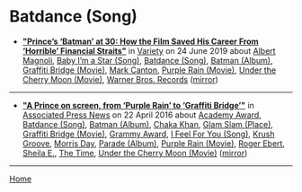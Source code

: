 # Batdance (Song)

 - [**"Prince’s ‘Batman’ at 30: How the Film Saved His Career From ‘Horrible’ Financial Straits"**](https://variety.com/2019/music/news/prince-batman-at-30-how-film-saved-his-career-1203251356/) in [Variety](https://variety.com/) on 24 June 2019 about [Albert Magnoli](../../../topics/albert-magnoli/index.md), [Baby I’m a Star (Song)](../../../topics/song/baby-i-m-a-star/index.md), [Batdance (Song)](../../../topics/song/batdance/index.md), [Batman (Album)](../../../topics/album/batman/index.md), [Graffiti Bridge (Movie)](../../../topics/movie/graffiti-bridge/index.md), [Mark Canton](../../../topics/mark-canton/index.md), [Purple Rain (Movie)](../../../topics/movie/purple-rain/index.md), [Under the Cherry Moon (Movie)](../../../topics/movie/under-the-cherry-moon/index.md), [Warner Bros. Records](../../../topics/warner-bros-records/index.md) ([mirror](https://web.archive.org/web/*/https://variety.com/2019/music/news/prince-batman-at-30-how-film-saved-his-career-1203251356/))

----

 - [**"A Prince on screen, from ‘Purple Rain’ to ‘Graffiti Bridge’"**](https://apnews.com/8082812e075544679812ad4cc742307f) in [Associated Press News](https://apnews.com/) on 22 April 2016 about [Academy Award](../../../topics/academy-award/index.md), [Batdance (Song)](../../../topics/song/batdance/index.md), [Batman (Album)](../../../topics/album/batman/index.md), [Chaka Khan](../../../topics/chaka-khan/index.md), [Glam Slam (Place)](../../../topics/place/glam-slam/index.md), [Graffiti Bridge (Movie)](../../../topics/movie/graffiti-bridge/index.md), [Grammy Award](../../../topics/grammy-award/index.md), [I Feel For You (Song)](../../../topics/song/i-feel-for-you/index.md), [Krush Groove](../../../topics/krush-groove/index.md), [Morris Day](../../../topics/morris-day/index.md), [Parade (Album)](../../../topics/album/parade/index.md), [Purple Rain (Movie)](../../../topics/movie/purple-rain/index.md), [Roger Ebert](../../../topics/roger-ebert/index.md), [Sheila E.](../../../topics/sheila-e/index.md), [The Time](../../../topics/the-time/index.md), [Under the Cherry Moon (Movie)](../../../topics/movie/under-the-cherry-moon/index.md) ([mirror](https://web.archive.org/web/*/https://apnews.com/8082812e075544679812ad4cc742307f))

----

[Home](../)
